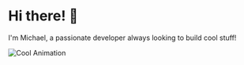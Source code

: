 # Hi there! 👋

I'm Michael, a passionate developer always looking to build cool stuff! 

![Cool Animation]([https://media0.giphy.com/media/v1.Y2lkPTc5MGI3NjExYjZxOG9ybXU1c2MxMmliNzA4N2x5b2dkYTc4NXdwMmt2bWZxMGd0YSZlcD12MV9pbnRlcm5hbF9naWZfYnlfaWQmY3Q9Zw/n0xHORz5gp904/giphy.gif](https://media3.giphy.com/media/v1.Y2lkPTc5MGI3NjExMXAydWEzZ2ptd21tZjNmcXNvNXB4N2dxNWlmNWU5Znd2ODA1Mnh3NSZlcD12MV9pbnRlcm5hbF9naWZfYnlfaWQmY3Q9Zw/l0JLY5yxz1hQ2ASNa/giphy.gif))

<!--
**CondensedMilkMagi/CondensedMilkMagi** is a ✨ _special_ ✨ repository because its `README.md` (this file) appears on your GitHub profile.

Here are some ideas to get you started:

- 🔭 I’m currently working on ...
- 🌱 I’m currently learning ...
- 👯 I’m looking to collaborate on ...
- 🤔 I’m looking for help with ...
- 💬 Ask me about ...
- 📫 How to reach me: ...
- 😄 Pronouns: ...
- ⚡ Fun fact: ...
-->
